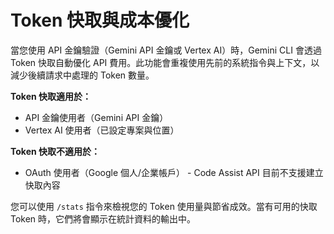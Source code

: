 # Token 快取與成本優化

當您使用 API 金鑰驗證（Gemini API 金鑰或 Vertex AI）時，Gemini CLI 會透過 Token 快取自動優化 API 費用。此功能會重複使用先前的系統指令與上下文，以減少後續請求中處理的 Token 數量。

**Token 快取適用於：**

- API 金鑰使用者（Gemini API 金鑰）
- Vertex AI 使用者（已設定專案與位置）

**Token 快取不適用於：**

- OAuth 使用者（Google 個人/企業帳戶） - Code Assist API 目前不支援建立快取內容

您可以使用 `/stats` 指令來檢視您的 Token 使用量與節省成效。當有可用的快取 Token 時，它們將會顯示在統計資料的輸出中。

